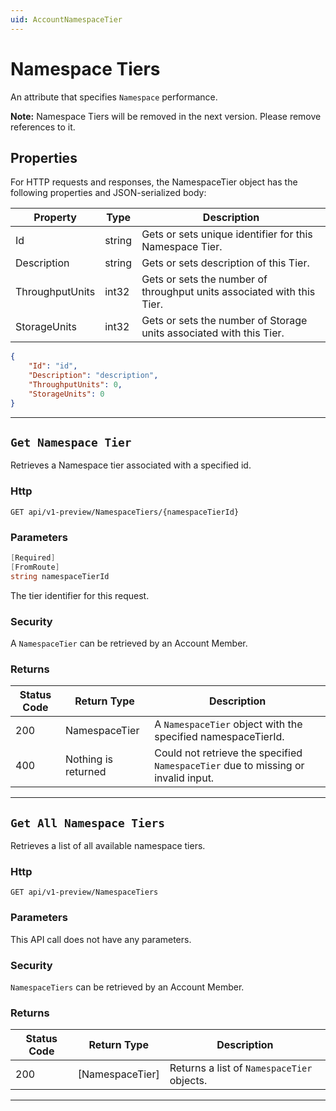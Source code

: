 ```yaml
---
uid: AccountNamespaceTier
---
```


# Namespace Tiers

An attribute that specifies `Namespace` performance.

**Note:** Namespace Tiers will be removed in the next version. Please remove references to it.

## Properties

For HTTP requests and responses, the NamespaceTier object has the following properties and JSON-serialized body: 

| Property | Type | Description | 
 | --- | --- | ---  | 
| Id | string | Gets or sets unique identifier for this Namespace Tier. | 
| Description | string | Gets or sets description of this Tier. | 
| ThroughputUnits | int32 | Gets or sets the number of throughput units associated with this Tier. | 
| StorageUnits | int32 | Gets or sets the number of Storage units associated with this Tier. | 


```json
{
	"Id": "id",
	"Description": "description",
	"ThroughputUnits": 0,
	"StorageUnits": 0
}
```
***

## `Get Namespace Tier`

Retrieves a Namespace tier associated with a specified id.

### Http

`GET api/v1-preview/NamespaceTiers/{namespaceTierId}`


### Parameters

```csharp
[Required]
[FromRoute]
string namespaceTierId
```

The tier identifier for this request.


### Security

A `NamespaceTier` can be retrieved by an Account Member.

### Returns

| Status Code | Return Type | Description | 
 | --- | --- | ---  | 
| 200 | NamespaceTier | A `NamespaceTier` object with the specified namespaceTierId. | 
| 400 | Nothing is returned | Could not retrieve the specified `NamespaceTier` due to missing or invalid input. | 


***

## `Get All Namespace Tiers`

Retrieves a list of all available namespace tiers.

### Http

`GET api/v1-preview/NamespaceTiers`


### Parameters

This API call does not have any parameters.

### Security

`NamespaceTiers` can be retrieved by an Account Member.

### Returns

| Status Code | Return Type | Description | 
 | --- | --- | ---  | 
| 200 | [NamespaceTier] | Returns a list of `NamespaceTier` objects. | 


***

